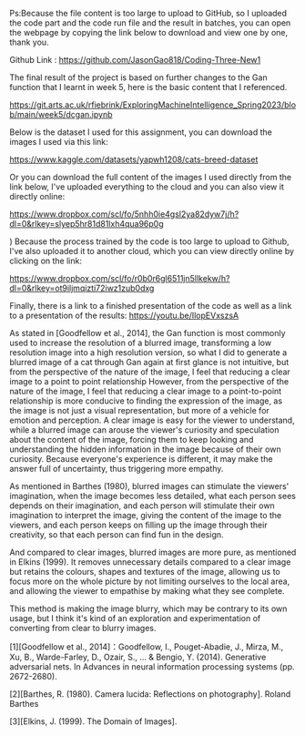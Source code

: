 Ps:Because the file content is too large to upload to GitHub, so I uploaded the code part and the code run file and the result in batches, you can open the webpage by copying the link below to download and view one by one, thank you.

Github Link : https://github.com/JasonGao818/Coding-Three-New1

The final result of the project is based on further changes to the Gan function that I learnt in week 5, here is the basic content that I referenced.

https://git.arts.ac.uk/rfiebrink/ExploringMachineIntelligence_Spring2023/blob/main/week5/dcgan.ipynb

Below is the dataset I used for this assignment, you can download the images I used via this link:

https://www.kaggle.com/datasets/yapwh1208/cats-breed-dataset

Or you can download the full content of the images I used directly from the link below, I've uploaded everything to the cloud and you can also view it directly online:

https://www.dropbox.com/scl/fo/5nhh0ie4gsl2ya82dyw7j/h?dl=0&rlkey=slyep5hr81d81lxh4qua96p0g

) Because the process trained by the code is too large to upload to Github, I've also uploaded it to another cloud, which you can view directly online by clicking on the link:

https://www.dropbox.com/scl/fo/r0b0r6gl6511jn5llkekw/h?dl=0&rlkey=ot9iljmqizti72iwz1zub0dxg

Finally, there is a link to a finished presentation of the code as well as a link to a presentation of the results: https://youtu.be/IlopEVxszsA

As stated in [Goodfellow et al., 2014], the Gan function is most commonly used to increase the resolution of a blurred image, transforming a low resolution image into a high resolution version, so what I did to generate a blurred image of a cat through Gan again at first glance is not intuitive, but from the perspective of the nature of the image, I feel that reducing a clear image to a point to point relationship However, from the perspective of the nature of the image, I feel that reducing a clear image to a point-to-point relationship is more conducive to finding the expression of the image, as the image is not just a visual representation, but more of a vehicle for emotion and perception. A clear image is easy for the viewer to understand, while a blurred image can arouse the viewer's curiosity and speculation about the content of the image, forcing them to keep looking and understanding the hidden information in the image because of their own curiosity. Because everyone's experience is different, it may make the answer full of uncertainty, thus triggering more empathy.

As mentioned in Barthes (1980), blurred images can stimulate the viewers' imagination, when the image becomes less detailed, what each person sees depends on their imagination, and each person will stimulate their own imagination to interpret the image, giving the content of the image to the viewers, and each person keeps on filling up the image through their creativity, so that each person can find fun in the design.

And compared to clear images, blurred images are more pure, as mentioned in Elkins (1999). It removes unnecessary details compared to a clear image but retains the colours, shapes and textures of the image, allowing us to focus more on the whole picture by not limiting ourselves to the local area, and allowing the viewer to empathise by making what they see complete.

This method is making the image blurry, which may be contrary to its own usage, but I think it's kind of an exploration and experimentation of converting from clear to blurry images.

[1][Goodfellow et al., 2014]：Goodfellow, I., Pouget-Abadie, J., Mirza, M., Xu, B., Warde-Farley, D., Ozair, S., ... & Bengio, Y. (2014). Generative adversarial nets. In Advances in neural information processing systems (pp. 2672-2680).

[2][Barthes, R. (1980). Camera lucida: Reflections on photography]. Roland Barthes

[3][Elkins, J. (1999). The Domain of Images]. 
